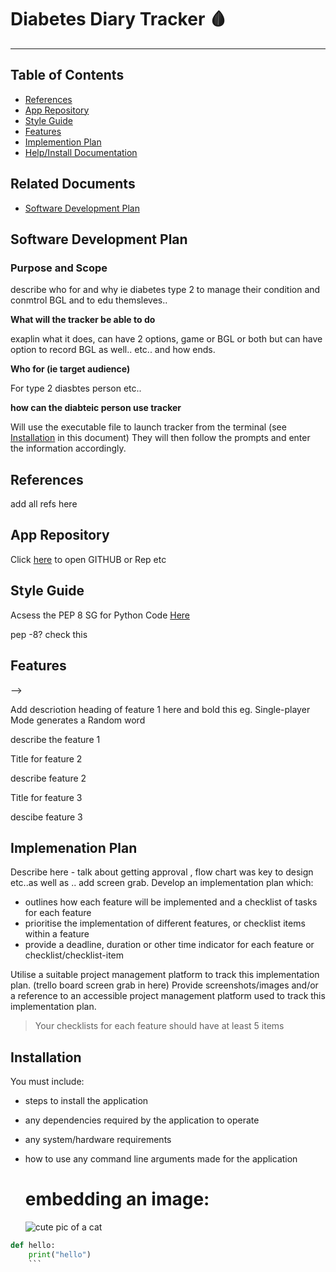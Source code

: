
# Diabetes Diary Tracker :drop_of_blood:

---

## Table of Contents

- [References](#references) 
- [App Repository](#app-repository)
- [Style Guide](#style-guide)
- [Features](#Features)
- [Implemention Plan](#implemenation-plan)
- [Help/Install Documentation](#help-install-documentation)

## Related Documents

- [Software Development Plan](#software-development-plan)

## Software Development Plan

### Purpose and Scope

describe who for and why  ie diabetes type 2 to manage their condition and conmtrol BGL and to edu themsleves..

**What will the tracker be able to do**

exaplin what it does, can have 2 options, game or BGL or both but can have option to record BGL as well.. etc.. and how ends.

**Who for (ie target audience)**

For type 2 diasbtes person etc..

**how can the diabteic person use tracker**

Will use the executable file to launch tracker from the terminal (see [Installation](#Installation) in this document)
They will then follow the prompts and enter the information accordingly.


## References

add all refs here

## App Repository 

 <!-- include link to repo here ie: -->
 Click [here](https://github.com/) to open GITHUB or Rep etc

## Style Guide

Acsess the PEP 8 SG for Python Code [Here](https://peps.python.org/pep-0008/#code-lay-out)

pep -8? check this

## Features

  <!-- - at least THREE features
<!-- - describe each feature --> -->


<!-- - use of variables and the concept of variable scope
- loops and conditional control structures
- error handling -->

  Add descriotion heading of feature 1 here and bold this eg. Single-player Mode generates a Random word

  describe the feature 1 

  Title for feature 2

  describe feature 2

  Title for feature 3

  descibe feature 3

## Implemenation Plan

Describe here - talk about getting approval , flow chart was key to design etc..as well as .. add screen grab.
Develop an implementation plan which:
- outlines how each feature will be implemented and a checklist of tasks for each feature
- prioritise the implementation of different features, or checklist items within a feature
- provide a deadline, duration or other time indicator for each feature or checklist/checklist-item

Utilise a suitable project management platform to track this implementation plan. (trello board screen grab in here)
Provide screenshots/images and/or a reference to an accessible project management platform used to track this implementation plan. 
> Your checklists for each feature should have at least 5 items

## Installation  <!-- Design help documentation which includes a set of instructions which accurately describe how to use and install the application) -->

You must include:
- steps to install the application
- any dependencies required by the application to operate
- any system/hardware requirements
- how to use any command line arguments made for the application


    # embedding an image:
    ![cute pic of a cat](https://placekitten.com/200)

<!-- could add some code here as an example using triple back ticks and py at beginning, to make it display must enable.. and say allow insecure content form http, I have notdne that yet. eg: -->
```py
def hello:
    print("hello")
    ```


